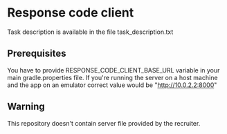# Response code client

Task description is available in the file task_description.txt

## Prerequisites 
You have to provide RESPONSE_CODE_CLIENT_BASE_URL variable in your main gradle.properties file. If you're running the server on a host machine
and the app on an emulator correct value would be "http://10.0.2.2:8000"

## Warning
This repository doesn't contain server file provided by the recruiter.